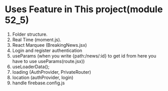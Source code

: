 # Uses Feature in This project(module 52_5)

1. Folder structure.
2. Real Time (moment.js).
3. React Marquee (BreakingNews.jsx)
4. Login and register authentication
5. useParams (when you write {path:/news/:id} to get id from here you have to use useParams(route.jsx))
6. useLoaderData();
7. loading (AuthProvider, PrivateRouter)
8. location (authProvider, login)
9. handle firebase.config.js
